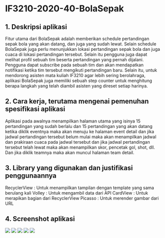 # IF3210-2020-40-BolaSepak

## 1. Deskripsi aplikasi
Fitur utama dari BolaSepak adalah memberikan schedule pertandingan sepak bola yang akan datang, dan juga yang sudah lewat. Selain schedule BolaSepak juga perlu menunjukkan lokasi pertandingan sepak bola dan juga cuaca di lokasi pertandingan tersebut. Selain itu pengguna juga dapat melihat profil sebuah tim beserta pertandingan yang pernah dijalani. Pengguna dapat subscribe pada sebuah tim dan akan mendapatkan notifikasi ketika tim tersebut mengikuti pertandingan baru. Selain itu, untuk mendorong asisten mata kuliah IF3210 agar lebih sering berolahraga, aplikasi BolaSepak juga memiliki sebuah step counter untuk menghitung berapa langkah yang telah diambil asisten yang direset setiap harinya.

## 2. Cara kerja, terutama mengenai pemenuhan spesifikasi aplikasi
Aplikasi pada awalnya menampilkan halaman utama yang isinya 15 pertandingan yang sudah berlalu dan 15 pertandingan yang akan datang
ketika diklik eventnya maka akan menuju ke halaman event detail dan jika jadwal pertandingan tersebut belum mulai maka akan menampilkan jadwal dan 
prakiraan cuaca pada jadwal tersebut dan jika jadwal pertandingan tersebut telah lewat maka akan menampilkan skor, pencetak gol, shot, dll. Dan jika diklik
teamnya maka akan muncul halaman team detail. 

## 3. Library yang digunakan dan justifikasi penggunaannya
RecyclerView : Untuk menampilkan tampilan dengan template yang sama berulang kali
Volley : Untuk mengambil data dari API
CardView : Untuk merapikan bagian dari RecyclerView
Picasso : Untuk merender gambar dari URL

## 4. Screenshot aplikasi
![](image/homepage1.jpg)
![](image/eventDetail1.jpg)
![](image/eventDetail2.jpg)
![](image/teamDetail1.jpg)
![](image/teamDetail2.jpg)
